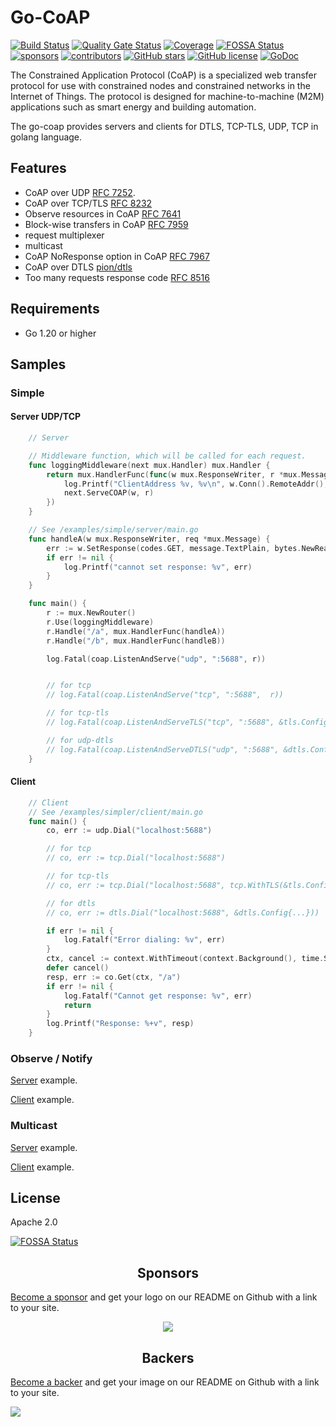 # Go-CoAP

[![Build Status](https://github.com/plgd-dev/go-coap/workflows/Test/badge.svg)](https://github.com/plgd-dev/go-coap/actions?query=workflow%3ATest)
[![Quality Gate Status](https://sonarcloud.io/api/project_badges/measure?project=plgd-dev_go-coap&metric=alert_status)](https://sonarcloud.io/summary/new_code?id=plgd-dev_go-coap)
[![Coverage](https://img.shields.io/sonar/coverage/plgd-dev_go-coap?server=https%3A%2F%2Fsonarcloud.io)](https://sonarcloud.io/summary/overall?id=plgd-dev_go-coap)
[![FOSSA Status](https://app.fossa.io/api/projects/git%2Bgithub.com%2Fplgd-dev%2Fgo-coap.svg?type=shield)](https://app.fossa.io/projects/git%2Bgithub.com%2Fplgd-dev%2Fgo-coap?ref=badge_shield)
[![sponsors](https://opencollective.com/go-coap/sponsors/badge.svg)](https://opencollective.com/go-coap#sponsors)
[![contributors](https://img.shields.io/github/contributors/plgd-dev/go-coap)](https://github.com/plgd-dev/go-coap/graphs/contributors)
[![GitHub stars](https://img.shields.io/github/stars/plgd-dev/go-coap)](https://github.com/plgd-dev/go-coap/stargazers)
[![GitHub license](https://img.shields.io/github/license/plgd-dev/go-coap)](https://github.com/plgd-dev/go-coap/blob/master/LICENSE)
[![GoDoc](https://pkg.go.dev/badge/github.com/plgd-dev/go-coap/v3?utm_source=godoc)](https://pkg.go.dev/github.com/plgd-dev/go-coap/v3?utm_source=godoc)
<!-- [![Go Report](https://goreportcard.com/badge/github.com/plgd-dev/go-coap)](https://goreportcard.com/report/github.com/plgd-dev/go-coap) -->

The Constrained Application Protocol (CoAP) is a specialized web transfer protocol for use with constrained nodes and constrained networks in the Internet of Things.
The protocol is designed for machine-to-machine (M2M) applications such as smart energy and building automation.

The go-coap provides servers and clients for DTLS, TCP-TLS, UDP, TCP in golang language.

## Features

* CoAP over UDP [RFC 7252][coap].
* CoAP over TCP/TLS [RFC 8232][coap-tcp]
* Observe resources in CoAP [RFC 7641][coap-observe]
* Block-wise transfers in CoAP [RFC 7959][coap-block-wise-transfers]
* request multiplexer
* multicast
* CoAP NoResponse option in CoAP [RFC 7967][coap-noresponse]
* CoAP over DTLS [pion/dtls][pion-dtls]
* Too many requests response code [RFC 8516][coap-429]

[coap]: http://tools.ietf.org/html/rfc7252
[coap-tcp]: https://tools.ietf.org/html/rfc8323
[coap-block-wise-transfers]: https://tools.ietf.org/html/rfc7959
[coap-observe]: https://tools.ietf.org/html/rfc7641
[coap-noresponse]: https://tools.ietf.org/html/rfc7967
[pion-dtls]: https://github.com/pion/dtls
[coap-429]: https://datatracker.ietf.org/doc/html/rfc8516

## Requirements

* Go 1.20 or higher

## Samples

### Simple

#### Server UDP/TCP

```go
    // Server

    // Middleware function, which will be called for each request.
    func loggingMiddleware(next mux.Handler) mux.Handler {
        return mux.HandlerFunc(func(w mux.ResponseWriter, r *mux.Message) {
            log.Printf("ClientAddress %v, %v\n", w.Conn().RemoteAddr(), r.String())
            next.ServeCOAP(w, r)
        })
    }

    // See /examples/simple/server/main.go
    func handleA(w mux.ResponseWriter, req *mux.Message) {
        err := w.SetResponse(codes.GET, message.TextPlain, bytes.NewReader([]byte("hello world")))
        if err != nil {
            log.Printf("cannot set response: %v", err)
        }
    }

    func main() {
        r := mux.NewRouter()
        r.Use(loggingMiddleware)
        r.Handle("/a", mux.HandlerFunc(handleA))
        r.Handle("/b", mux.HandlerFunc(handleB))

        log.Fatal(coap.ListenAndServe("udp", ":5688", r))


        // for tcp
        // log.Fatal(coap.ListenAndServe("tcp", ":5688",  r))

        // for tcp-tls
        // log.Fatal(coap.ListenAndServeTLS("tcp", ":5688", &tls.Config{...}, r))

        // for udp-dtls
        // log.Fatal(coap.ListenAndServeDTLS("udp", ":5688", &dtls.Config{...}, r))
    }
```

#### Client

```go
    // Client
    // See /examples/simpler/client/main.go
    func main() {
        co, err := udp.Dial("localhost:5688")

        // for tcp
        // co, err := tcp.Dial("localhost:5688")

        // for tcp-tls
        // co, err := tcp.Dial("localhost:5688", tcp.WithTLS(&tls.Config{...}))

        // for dtls
        // co, err := dtls.Dial("localhost:5688", &dtls.Config{...}))

        if err != nil {
            log.Fatalf("Error dialing: %v", err)
        }
        ctx, cancel := context.WithTimeout(context.Background(), time.Second)
        defer cancel()
        resp, err := co.Get(ctx, "/a")
        if err != nil {
            log.Fatalf("Cannot get response: %v", err)
            return
        }
        log.Printf("Response: %+v", resp)
    }
```

### Observe / Notify

[Server](examples/observe/server/main.go) example.

[Client](examples/observe/client/main.go) example.

### Multicast

[Server](examples/mcast/server/main.go) example.

[Client](examples/mcast/client/main.go) example.

## License

Apache 2.0

[![FOSSA Status](https://app.fossa.io/api/projects/git%2Bgithub.com%2Fplgd-dev%2Fgo-coap.svg?type=large)](https://app.fossa.io/projects/git%2Bgithub.com%2Fplgd-dev%2Fgo-coap?ref=badge_large)

<!-- markdownlint-disable MD033 -->

<h2 align="center">Sponsors</h2>

[Become a sponsor](https://opencollective.com/go-coap#sponsor) and get your logo on our README on Github with a link to your site.

<div align="center">

<a href="https://opencollective.com/go-coap/sponsor/0/website?requireActive=false" target="_blank"><img src="https://opencollective.com/go-coap/sponsor/0/avatar.svg?requireActive=false"></a>

</div>

<h2 align="center">Backers</h2>

[Become a backer](https://opencollective.com/go-coap#backer) and get your image on our README on Github with a link to your site.

<a href="https://opencollective.com/go-coap/backer/0/website?requireActive=false" target="_blank"><img src="https://opencollective.com/go-coap/backer/0/avatar.svg?requireActive=false"></a>

